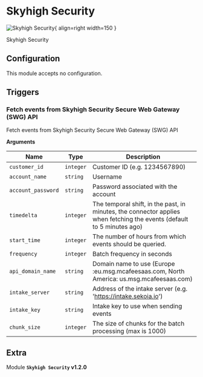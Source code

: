 # Skyhigh Security

![Skyhigh Security](/assets/playbooks/library/skyhigh-security.png){ align=right width=150 }

Skyhigh Security

## Configuration

This module accepts no configuration.

## Triggers

### Fetch events from Skyhigh Security Secure Web Gateway (SWG) API

Fetch events from Skyhigh Security Secure Web Gateway (SWG) API

**Arguments**

| Name      |  Type   |  Description  |
| --------- | ------- | --------------------------- |
| `customer_id` | `integer` | Customer ID (e.g. 1234567890) |
| `account_name` | `string` | Username |
| `account_password` | `string` | Password associated with the account |
| `timedelta` | `integer` | The temporal shift, in the past, in minutes, the connector applies when fetching the events (default to 5 minutes ago) |
| `start_time` | `integer` | The number of hours from which events should be queried. |
| `frequency` | `integer` | Batch frequency in seconds |
| `api_domain_name` | `string` | Domain name to use (Europe :eu.msg.mcafeesaas.com, North America: us.msg.mcafeesaas.com) |
| `intake_server` | `string` | Address of the intake server (e.g. 'https://intake.sekoia.io') |
| `intake_key` | `string` | Intake key to use when sending events |
| `chunk_size` | `integer` | The size of chunks for the batch processing (max is 1000) |


## Extra

Module **`Skyhigh Security` v1.2.0**